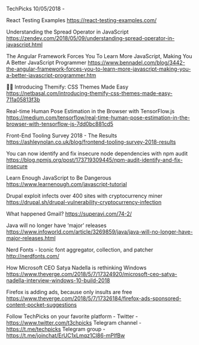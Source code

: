 TechPicks 10/05/2018 -

React Testing Examples
https://react-testing-examples.com/

Understanding the Spread Operator in JavaScript
https://zendev.com/2018/05/09/understanding-spread-operator-in-javascript.html

The Angular Framework Forces You To Learn More JavaScript, Making You A Better JavaScript Programmer
https://www.bennadel.com/blog/3442-the-angular-framework-forces-you-to-learn-more-javascript-making-you-a-better-javascript-programmer.htm

👩‍🎨 Introducing Themify: CSS Themes Made Easy
https://netbasal.com/introducing-themify-css-themes-made-easy-711a05813f3b

Real-time Human Pose Estimation in the Browser with TensorFlow.js
https://medium.com/tensorflow/real-time-human-pose-estimation-in-the-browser-with-tensorflow-js-7dd0bc881cd5

Front-End Tooling Survey 2018 - The Results
https://ashleynolan.co.uk/blog/frontend-tooling-survey-2018-results

You can now identify and fix insecure node dependencies with npm audit
https://blog.npmjs.org/post/173719309445/npm-audit-identify-and-fix-insecure

Learn Enough JavaScript to Be Dangerous
https://www.learnenough.com/javascript-tutorial

Drupal exploit infects over 400 sites with cryptocurrency miner
https://drupal.sh/drupal-vulnerability-cryptocurrency-infection

What happened Gmail?
https://superavi.com/74-2/

Java will no longer have ‘major’ releases
https://www.infoworld.com/article/3269859/java/java-will-no-longer-have-major-releases.html

Nerd Fonts - Iconic font aggregator, collection, and patcher
http://nerdfonts.com/

How Microsoft CEO Satya Nadella is rethinking Windows
https://www.theverge.com/2018/5/7/17324920/microsoft-ceo-satya-nadella-interview-windows-10-build-2018

Firefox is adding ads, because only insults are free
https://www.theverge.com/2018/5/7/17326184/firefox-ads-sponsored-content-pocket-suggestions

Follow TechPicks on your favorite platform -
Twitter - https://www.twitter.com/t3chpicks
Telegram channel - https://t.me/techpicks
Telegram group - https://t.me/joinchat/ErUC1xLmqz1Cl86-mPlfBw
